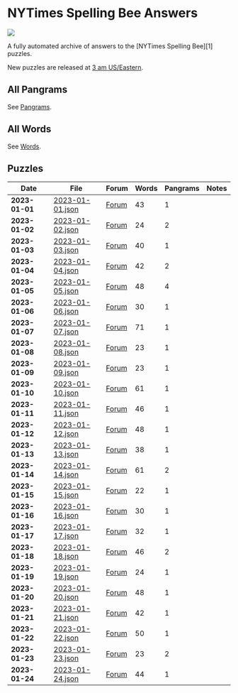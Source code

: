 # NYTimes Spelling Bee Answers

[![](https://img.shields.io/badge/code%20style-black-000000.svg)](https://github.com/psf/black)

A fully automated archive of answers to the [NYTimes Spelling Bee][1] puzzles.

New puzzles are released at [3 am US/Eastern](https://time.is/ET).

## All Pangrams

See [Pangrams](Pangrams.md).

## All Words

See [Words](Words.md).

## Puzzles

<!-- table generated via `poetry shell` then `make gen-days` -->
<!-- generated table start -->

| Date           | File                                    | Forum                                                                          |   Words |   Pangrams | Notes   |
|----------------|-----------------------------------------|--------------------------------------------------------------------------------|---------|------------|---------|
| **2023-01-01** | [2023-01-01.json](days/2023-01-01.json) | [Forum](https://www.nytimes.com/2023/01/01/crosswords/spelling-bee-forum.html) |      43 |          1 |         |
| **2023-01-02** | [2023-01-02.json](days/2023-01-02.json) | [Forum](https://www.nytimes.com/2023/01/02/crosswords/spelling-bee-forum.html) |      24 |          2 |         |
| **2023-01-03** | [2023-01-03.json](days/2023-01-03.json) | [Forum](https://www.nytimes.com/2023/01/03/crosswords/spelling-bee-forum.html) |      40 |          1 |         |
| **2023-01-04** | [2023-01-04.json](days/2023-01-04.json) | [Forum](https://www.nytimes.com/2023/01/04/crosswords/spelling-bee-forum.html) |      42 |          2 |         |
| **2023-01-05** | [2023-01-05.json](days/2023-01-05.json) | [Forum](https://www.nytimes.com/2023/01/05/crosswords/spelling-bee-forum.html) |      48 |          4 |         |
| **2023-01-06** | [2023-01-06.json](days/2023-01-06.json) | [Forum](https://www.nytimes.com/2023/01/06/crosswords/spelling-bee-forum.html) |      30 |          1 |         |
| **2023-01-07** | [2023-01-07.json](days/2023-01-07.json) | [Forum](https://www.nytimes.com/2023/01/07/crosswords/spelling-bee-forum.html) |      71 |          1 |         |
| **2023-01-08** | [2023-01-08.json](days/2023-01-08.json) | [Forum](https://www.nytimes.com/2023/01/08/crosswords/spelling-bee-forum.html) |      23 |          1 |         |
| **2023-01-09** | [2023-01-09.json](days/2023-01-09.json) | [Forum](https://www.nytimes.com/2023/01/09/crosswords/spelling-bee-forum.html) |      23 |          1 |         |
| **2023-01-10** | [2023-01-10.json](days/2023-01-10.json) | [Forum](https://www.nytimes.com/2023/01/10/crosswords/spelling-bee-forum.html) |      61 |          1 |         |
| **2023-01-11** | [2023-01-11.json](days/2023-01-11.json) | [Forum](https://www.nytimes.com/2023/01/11/crosswords/spelling-bee-forum.html) |      46 |          1 |         |
| **2023-01-12** | [2023-01-12.json](days/2023-01-12.json) | [Forum](https://www.nytimes.com/2023/01/12/crosswords/spelling-bee-forum.html) |      48 |          1 |         |
| **2023-01-13** | [2023-01-13.json](days/2023-01-13.json) | [Forum](https://www.nytimes.com/2023/01/13/crosswords/spelling-bee-forum.html) |      38 |          1 |         |
| **2023-01-14** | [2023-01-14.json](days/2023-01-14.json) | [Forum](https://www.nytimes.com/2023/01/14/crosswords/spelling-bee-forum.html) |      61 |          2 |         |
| **2023-01-15** | [2023-01-15.json](days/2023-01-15.json) | [Forum](https://www.nytimes.com/2023/01/15/crosswords/spelling-bee-forum.html) |      22 |          1 |         |
| **2023-01-16** | [2023-01-16.json](days/2023-01-16.json) | [Forum](https://www.nytimes.com/2023/01/16/crosswords/spelling-bee-forum.html) |      30 |          1 |         |
| **2023-01-17** | [2023-01-17.json](days/2023-01-17.json) | [Forum](https://www.nytimes.com/2023/01/17/crosswords/spelling-bee-forum.html) |      32 |          1 |         |
| **2023-01-18** | [2023-01-18.json](days/2023-01-18.json) | [Forum](https://www.nytimes.com/2023/01/18/crosswords/spelling-bee-forum.html) |      46 |          2 |         |
| **2023-01-19** | [2023-01-19.json](days/2023-01-19.json) | [Forum](https://www.nytimes.com/2023/01/19/crosswords/spelling-bee-forum.html) |      24 |          1 |         |
| **2023-01-20** | [2023-01-20.json](days/2023-01-20.json) | [Forum](https://www.nytimes.com/2023/01/20/crosswords/spelling-bee-forum.html) |      48 |          1 |         |
| **2023-01-21** | [2023-01-21.json](days/2023-01-21.json) | [Forum](https://www.nytimes.com/2023/01/21/crosswords/spelling-bee-forum.html) |      42 |          1 |         |
| **2023-01-22** | [2023-01-22.json](days/2023-01-22.json) | [Forum](https://www.nytimes.com/2023/01/22/crosswords/spelling-bee-forum.html) |      50 |          1 |         |
| **2023-01-23** | [2023-01-23.json](days/2023-01-23.json) | [Forum](https://www.nytimes.com/2023/01/23/crosswords/spelling-bee-forum.html) |      23 |          2 |         |
| **2023-01-24** | [2023-01-24.json](days/2023-01-24.json) | [Forum](https://www.nytimes.com/2023/01/24/crosswords/spelling-bee-forum.html) |      44 |          1 |         |

<!-- generated table end -->
